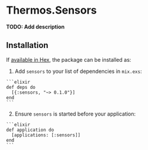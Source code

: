 # Thermos.Sensors

**TODO: Add description**

## Installation

If [available in Hex](https://hex.pm/docs/publish), the package can be installed as:

  1. Add `sensors` to your list of dependencies in `mix.exs`:

    ```elixir
    def deps do
      [{:sensors, "~> 0.1.0"}]
    end
    ```

  2. Ensure `sensors` is started before your application:

    ```elixir
    def application do
      [applications: [:sensors]]
    end
    ```

